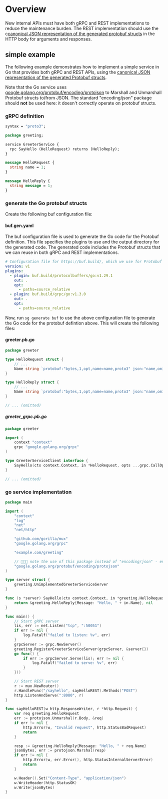 # Overview 

New internal APIs must have both gRPC and REST implementations to reduce the maintenance burden. The REST implementation should use the c[canonical JSON representation of the generated protobuf structs](https://protobuf.dev/programming-guides/proto3/#json) in the HTTP body for arguments and responses.



## simple example 

The following example demonstrates how to implement a simple service in Go that provides both gRPC and REST APIs, using the  [canonical JSON representation of the generated Protobuf structs](https://protobuf.dev/programming-guides/proto3/#json). 

Note that the Go service uses [google.golang.org/protobuf/encoding/protojson](https://google.golang.org/protobuf/encoding/protojson) to Marshall and Unmarshall Protobuf structs to/from JSON. The standard "encoding/json" package should **not** be used here: it doesn't correctly operate on protobuf structs. 

### gRPC definition 


```proto 
syntax = "proto3";

package greeting;

service GreeterService {
  rpc SayHello (HelloRequest) returns (HelloReply);
}

message HelloRequest {
  string name = 1;
}

message HelloReply {
  string message = 1;
}
```

### generate the Go protobuf structs 

Create the following buf configuration file: 

#### buf.gen.yaml

The buf configuration file is used to generate the Go code for the Protobuf definition. This file specifies the plugins to use and the output directory for the generated code. The generated code includes the Protobuf structs that we can reuse in both gRPC and REST implementations.

```yaml
# Configuration file for https://buf.build/, which we use for Protobuf code generation.
version: v1
plugins:
  - plugin: buf.build/protocolbuffers/go:v1.29.1
    out: .
    opt:
      - paths=source_relative
  - plugin: buf.build/grpc/go:v1.3.0
    out: .
    opt:
      - paths=source_relative
```

Now, run `sg generate buf` to use the above configuration file to generate the Go code for the protobuf defintion above. This will create the following files:

#### greeter.pb.go

```go
package greeter

type HelloRequest struct { 
	// ...
	Name string `protobuf:"bytes,1,opt,name=name,proto3" json:"name,omitempty"`
}

type HelloReply struct {
	// ...
	Name string `protobuf:"bytes,1,opt,name=name,proto3" json:"name,omitempty"`
}

// ... (omitted)
```

##### greeter_grpc.pb.go
```go 
package greeter

import (
	context "context"
	grpc "google.golang.org/grpc"
)

type GreeterServiceClient interface {
	SayHello(ctx context.Context, in *HelloRequest, opts ...grpc.CallOption) (*HelloReply, error)
}

// ... (omitted)
```

### go service implementation 

```go
package main

import (
	"context"
	"log"
	"net"
	"net/http"

	"github.com/gorilla/mux"
	"google.golang.org/grpc"

	"example.com/greeting"

	// 🚨🚨🚨 note the use of this package instead of "encoding/json" - encoding/json doesn't correctly serialize protobuf structs 
	"google.golang.org/protobuf/encoding/protojson" 
)

type server struct {
	greeting.UnimplementedGreeterServiceServer
}

func (s *server) SayHello(ctx context.Context, in *greeting.HelloRequest) (*greeting.HelloReply, error) {
	return &greeting.HelloReply{Message: "Hello, " + in.Name}, nil
}

func main() {
	// Start gRPC server
	lis, err := net.Listen("tcp", ":50051")
	if err != nil {
		log.Fatalf("failed to listen: %v", err)
	}
	grpcServer := grpc.NewServer()
	greeting.RegisterGreeterServiceServer(grpcServer, &server{})
	go func() {
		if err := grpcServer.Serve(lis); err != nil {
			log.Fatalf("failed to serve: %v", err)
		}
	}()

	// Start REST server
	r := mux.NewRouter()
	r.HandleFunc("/sayhello", sayHelloREST).Methods("POST")
	http.ListenAndServe(":8080", r)
}

func sayHelloREST(w http.ResponseWriter, r *http.Request) {
	var req greeting.HelloRequest
	err := protojson.Unmarshal(r.Body, &req)
	if err != nil {
		http.Error(w, "Invalid request", http.StatusBadRequest)
		return
	}

	resp := &greeting.HelloReply{Message: "Hello, " + req.Name}
	jsonBytes, err := protojson.Marshal(resp)
	if err != nil {
		http.Error(w, err.Error(), http.StatusInternalServerError)
		return
	}

	w.Header().Set("Content-Type", "application/json")
	w.WriteHeader(http.StatusOK)
	w.Write(jsonBytes)
}
```
